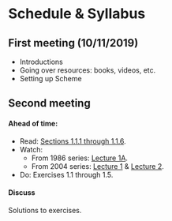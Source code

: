 # Schedule & Syllabus

## First meeting (10/11/2019)

- Introductions
- Going over resources: books, videos, etc.
- Setting up Scheme

## Second meeting

#### Ahead of time:

- Read: [Sections 1.1.1 through 1.1.6](https://mitpress.mit.edu/sites/default/files/sicp/full-text/book/book-Z-H-10.html#%_sec_1.1).
- Watch:
    - From 1986 series: [Lecture 1A](https://www.youtube.com/watch?v=-J_xL4IGhJA&list=PLE18841CABEA24090&index=1).
    - From 2004 series: [Lecture 1](https://youtu.be/FIUJd_ZFmGo?list=PL7BcsI5ueSNFPCEisbaoQ0kXIDX9rR5FF) & [Lecture 2](https://youtu.be/51gPEp0hRoQ?list=PL7BcsI5ueSNFPCEisbaoQ0kXIDX9rR5FF).
- Do: Exercises 1.1 through 1.5.

#### Discuss

Solutions to exercises.